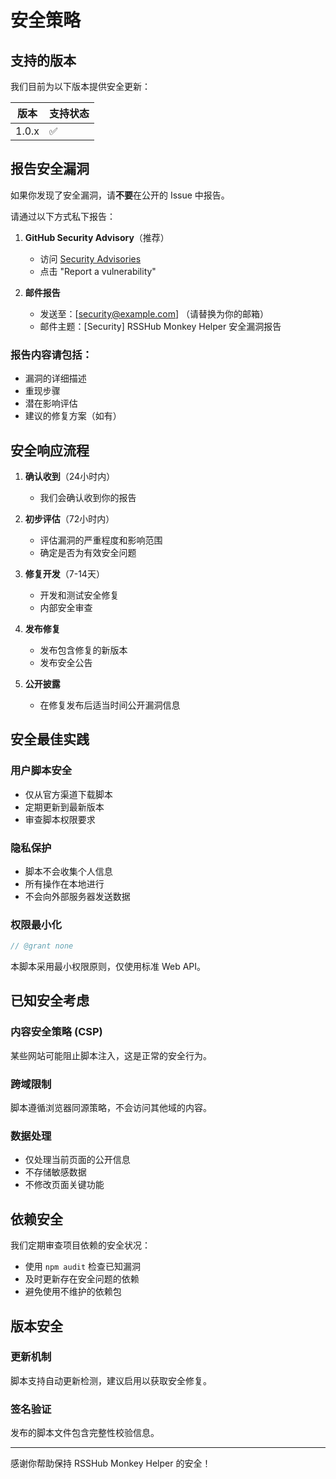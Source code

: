 # 安全策略

## 支持的版本

我们目前为以下版本提供安全更新：

| 版本 | 支持状态 |
| --- | --- |
| 1.0.x | ✅ |

## 报告安全漏洞

如果你发现了安全漏洞，请**不要**在公开的 Issue 中报告。

请通过以下方式私下报告：

1. **GitHub Security Advisory**（推荐）
   - 访问 [Security Advisories](https://github.com/chlorinec/rsshub-monkey-helper/security/advisories)
   - 点击 "Report a vulnerability"

2. **邮件报告**
   - 发送至：[security@example.com] （请替换为你的邮箱）
   - 邮件主题：[Security] RSSHub Monkey Helper 安全漏洞报告

### 报告内容请包括：

- 漏洞的详细描述
- 重现步骤
- 潜在影响评估
- 建议的修复方案（如有）

## 安全响应流程

1. **确认收到**（24小时内）
   - 我们会确认收到你的报告

2. **初步评估**（72小时内）
   - 评估漏洞的严重程度和影响范围
   - 确定是否为有效安全问题

3. **修复开发**（7-14天）
   - 开发和测试安全修复
   - 内部安全审查

4. **发布修复**
   - 发布包含修复的新版本
   - 发布安全公告

5. **公开披露**
   - 在修复发布后适当时间公开漏洞信息

## 安全最佳实践

### 用户脚本安全
- 仅从官方渠道下载脚本
- 定期更新到最新版本
- 审查脚本权限要求

### 隐私保护
- 脚本不会收集个人信息
- 所有操作在本地进行
- 不会向外部服务器发送数据

### 权限最小化
```javascript
// @grant none
```
本脚本采用最小权限原则，仅使用标准 Web API。

## 已知安全考虑

### 内容安全策略 (CSP)
某些网站可能阻止脚本注入，这是正常的安全行为。

### 跨域限制
脚本遵循浏览器同源策略，不会访问其他域的内容。

### 数据处理
- 仅处理当前页面的公开信息
- 不存储敏感数据
- 不修改页面关键功能

## 依赖安全

我们定期审查项目依赖的安全状况：

- 使用 `npm audit` 检查已知漏洞
- 及时更新存在安全问题的依赖
- 避免使用不维护的依赖包

## 版本安全

### 更新机制
脚本支持自动更新检测，建议启用以获取安全修复。

### 签名验证
发布的脚本文件包含完整性校验信息。

---

感谢你帮助保持 RSSHub Monkey Helper 的安全！